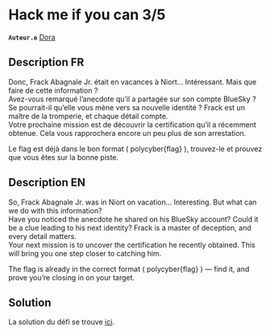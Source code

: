 # Hack me if you can 3/5

**`Auteur.e`** [Dora](https://www.linkedin.com/in/dora-bianquis/)

## Description FR

Donc, Frack Abagnale Jr. était en vacances à Niort… Intéressant. Mais que faire de cette information ?  
Avez-vous remarqué l’anecdote qu’il a partagée sur son compte BlueSky ? Se pourrait-il qu’elle vous mène vers sa nouvelle identité ? Frack est un maître de la tromperie, et chaque détail compte.  
Votre prochaine mission est de découvrir la certification qu’il a récemment obtenue. Cela vous rapprochera encore un peu plus de son arrestation.  

Le flag est déjà dans le bon format ( polycyber{flag} ), trouvez-le et prouvez que vous êtes sur la bonne piste.  

## Description EN

So, Frack Abagnale Jr. was in Niort on vacation… Interesting. But what can we do with this information?  
Have you noticed the anecdote he shared on his BlueSky account? Could it be a clue leading to his next identity? Frack is a master of deception, and every detail matters.  
Your next mission is to uncover the certification he recently obtained. This will bring you one step closer to catching him.  

The flag is already in the correct format ( polycyber{flag} ) — find it, and prove you’re closing in on your target.  

## Solution

La solution du défi se trouve [ici](solution/).
